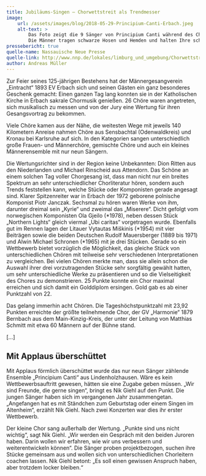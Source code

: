 ```yaml
---
title: Jubiläums-Singen – Chorwettstreit als Trendmesser
image: 
    url: /assets/images/blog/2018-05-29-Principium-Canti-Erbach.jpeg
    alt-text: >
        Das Foto zeigt die 9 Sänger von Principium Canti während des Chorwettbewerbs vor dem Altar der Erbacher Kirche.
        Die Männer tragen schwarze Hosen und Hemden und halten Ihre schwarzen Chormappen in der Hand.
pressebericht: true
quelle-name: Nassauische Neue Presse
quelle-link: http://www.nnp.de/lokales/limburg_und_umgebung/Chorwettstreit-als-Trendmesser;art680,3002103
author: Andreas Müller
---
```

Zur Feier seines 125-jährigen Bestehens hat der Männergesangverein „Eintracht“ 1893 EV Erbach sich und seinen Gästen ein ganz besonderes Geschenk gemacht: Einen ganzen Tag lang konnten sie in der Katholischen Kirche in Erbach sakrale Chormusik genießen. 26 Chöre waren angetreten, sich musikalisch zu messen und von der Jury eine Wertung für ihren Gesangsvortrag zu bekommen.

Viele Chöre kamen aus der Nähe, die weitesten Wege mit jeweils 140 Kilometern Anreise nahmen Chöre aus Sensbachtal (Odenwaldkreis) und Kronau bei Karlsruhe auf sich. In den Kategorien sangen unterschiedlich große Frauen- und Männerchöre, gemischte Chöre und auch ein kleines Männerensemble mit nur neun Sängern.

Die Wertungsrichter sind in der Region keine Unbekannten: Dion Ritten aus den Niederlanden und Michael Rinscheid aus Attendorn. Das Schöne an einem solchen Tag voller Chorgesang ist, dass man nicht nur ein breites Spektrum an sehr unterschiedlicher Chorliteratur hören, sondern auch Trends feststellen kann, welche Stücke oder Komponisten gerade angesagt sind. Klarer Spitzenreiter war in Erbach der 1972 geborene polnische Komponist Piotr Janczak. Sechsmal zu hören waren Werke von ihm, darunter dreimal sein „Kyrie“ und zweimal das „Miserere“. Dicht gefolgt vom norwegischen Komponisten Ola Gjeilo (*1978), neben dessen Stück „Northern Lights“ gleich viermal „Ubi caritas“ vorgetragen wurde. Ebenfalls gut im Rennen lagen der Litauer Vytautas Miškinis (*1954) mit vier Beiträgen sowie die beiden Deutschen Rudolf Mauersberger (1889 bis 1971) und Alwin Michael Schronen (*1965) mit je drei Stücken. Gerade so ein Wettbewerb bietet vorzüglich die Möglichkeit, das gleiche Stück von unterschiedlichen Chören mit teilweise sehr verschiedenen Interpretationen zu vergleichen. Bei vielen Chören merkte man, dass sie allein schon die Auswahl ihrer drei vorzutragenden Stücke sehr sorgfältig gewählt hatten, um sehr unterschiedliche Werke zu präsentieren und so die Vielseitigkeit des Chores zu demonstrieren. 25 Punkte konnte ein Chor maximal erreichen und sich damit ein Golddiplom ersingen. Gold gab es ab einer Punktzahl von 22.

Das gelang immerhin acht Chören. Die Tageshöchstpunktzahl mit 23,92 Punkten erreichte der größte teilnehmende Chor, der GV „Harmonie“ 1879 Bernbach aus dem Main-Kinzig-Kreis, der unter der Leitung von Matthias Schmitt mit etwa 60 Männern auf der Bühne stand.

[…]

## Mit Applaus überschüttet
Mit Applaus förmlich überschüttet wurde das nur neun Sänger zählende Ensemble „Principium Canti“ aus Lindenholzhausen. Wäre es kein Wettbewerbsauftritt gewesen, hätten sie eine Zugabe geben müssen. „Wir sind Freunde, die gerne singen“, bringt es Nik Giehl auf den Punkt. Die jungen Sänger haben sich im vergangenen Jahr zusammengetan. „Angefangen hat es mit Ständchen zum Geburtstag oder einem Singen im Altenheim“, erzählt Nik Giehl. Nach zwei Konzerten war dies ihr erster Wettbewerb.

Der kleine Chor sang außerhalb der Wertung. „Punkte sind uns nicht wichtig“, sagt Nik Giehl. „Wir werden ein Gespräch mit den beiden Juroren haben. Darin wollen wir erfahren, wie wir uns verbessern und weiterentwickeln können“. Die Sänger proben projektbezogen, suchen ihre Stücke gemeinsam aus und wollen sich von unterschiedlichen Chorleitern coachen lassen. Nik Giehl betont: „Es soll einen gewissen Anspruch haben, aber trotzdem locker bleiben.“
